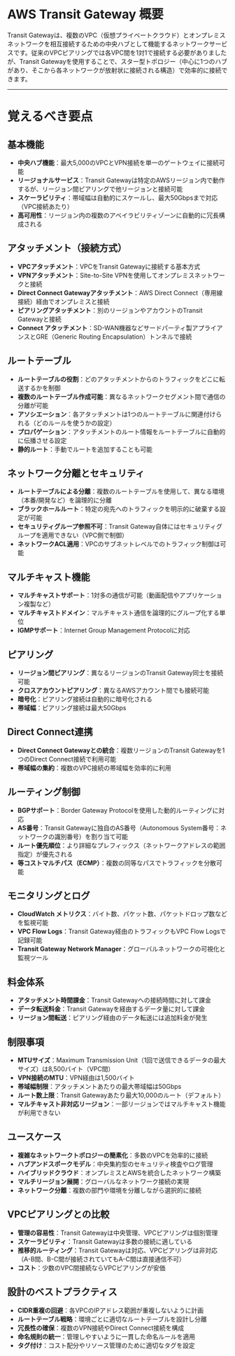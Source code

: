 # AWS Transit Gateway 概要

Transit Gatewayは、複数のVPC（仮想プライベートクラウド）とオンプレミスネットワークを相互接続するための中央ハブとして機能するネットワークサービスです。従来のVPCピアリングでは各VPC間を1対1で接続する必要がありましたが、Transit Gatewayを使用することで、スター型トポロジー（中心に1つのハブがあり、そこから各ネットワークが放射状に接続される構造）で効率的に接続できます。

---

# 覚えるべき要点

## 基本機能

- **中央ハブ機能**：最大5,000のVPCとVPN接続を単一のゲートウェイに接続可能
- **リージョナルサービス**：Transit Gatewayは特定のAWSリージョン内で動作するが、リージョン間ピアリングで他リージョンと接続可能
- **スケーラビリティ**：帯域幅は自動的にスケールし、最大50Gbpsまで対応（VPC接続あたり）
- **高可用性**：リージョン内の複数のアベイラビリティゾーンに自動的に冗長構成される

## アタッチメント（接続方式）

- **VPCアタッチメント**：VPCをTransit Gatewayに接続する基本方式
- **VPNアタッチメント**：Site-to-Site VPNを使用してオンプレミスネットワークと接続
- **Direct Connect Gatewayアタッチメント**：AWS Direct Connect（専用線接続）経由でオンプレミスと接続
- **ピアリングアタッチメント**：別のリージョンやアカウントのTransit Gatewayと接続
- **Connect アタッチメント**：SD-WAN機器などサードパーティ製アプライアンスとGRE（Generic Routing Encapsulation）トンネルで接続

## ルートテーブル

- **ルートテーブルの役割**：どのアタッチメントからのトラフィックをどこに転送するかを制御
- **複数のルートテーブル作成可能**：異なるネットワークセグメント間で通信の分離が可能
- **アソシエーション**：各アタッチメントは1つのルートテーブルに関連付けられる（どのルールを使うかの設定）
- **プロパゲーション**：アタッチメントのルート情報をルートテーブルに自動的に伝播させる設定
- **静的ルート**：手動でルートを追加することも可能

## ネットワーク分離とセキュリティ

- **ルートテーブルによる分離**：複数のルートテーブルを使用して、異なる環境（本番/開発など）を論理的に分離
- **ブラックホールルート**：特定の宛先へのトラフィックを明示的に破棄する設定が可能
- **セキュリティグループ参照不可**：Transit Gateway自体にはセキュリティグループを適用できない（VPC側で制御）
- **ネットワークACL適用**：VPCのサブネットレベルでのトラフィック制御は可能

## マルチキャスト機能

- **マルチキャストサポート**：1対多の通信が可能（動画配信やアプリケーション複製など）
- **マルチキャストドメイン**：マルチキャスト通信を論理的にグループ化する単位
- **IGMPサポート**：Internet Group Management Protocolに対応

## ピアリング

- **リージョン間ピアリング**：異なるリージョンのTransit Gateway同士を接続可能
- **クロスアカウントピアリング**：異なるAWSアカウント間でも接続可能
- **暗号化**：ピアリング接続は自動的に暗号化される
- **帯域幅**：ピアリング接続は最大50Gbps

## Direct Connect連携

- **Direct Connect Gatewayとの統合**：複数リージョンのTransit Gatewayを1つのDirect Connect接続で利用可能
- **帯域幅の集約**：複数のVPC接続の帯域幅を効率的に利用

## ルーティング制御

- **BGPサポート**：Border Gateway Protocolを使用した動的ルーティングに対応
- **AS番号**：Transit Gatewayに独自のAS番号（Autonomous System番号：ネットワークの識別番号）を割り当て可能
- **ルート優先順位**：より詳細なプレフィックス（ネットワークアドレスの範囲指定）が優先される
- **等コストマルチパス（ECMP）**：複数の同等なパスでトラフィックを分散可能

## モニタリングとログ

- **CloudWatch メトリクス**：バイト数、パケット数、パケットドロップ数などを監視可能
- **VPC Flow Logs**：Transit Gateway経由のトラフィックもVPC Flow Logsで記録可能
- **Transit Gateway Network Manager**：グローバルネットワークの可視化と監視ツール

## 料金体系

- **アタッチメント時間課金**：Transit Gatewayへの接続時間に対して課金
- **データ転送料金**：Transit Gatewayを経由するデータ量に対して課金
- **リージョン間転送**：ピアリング経由のデータ転送には追加料金が発生

## 制限事項

- **MTUサイズ**：Maximum Transmission Unit（1回で送信できるデータの最大サイズ）は8,500バイト（VPC間）
- **VPN接続のMTU**：VPN経由は1,500バイト
- **帯域幅制限**：アタッチメントあたりの最大帯域幅は50Gbps
- **ルート数上限**：Transit Gatewayあたり最大10,000のルート（デフォルト）
- **マルチキャスト非対応リージョン**：一部リージョンではマルチキャスト機能が利用できない

## ユースケース

- **複雑なネットワークトポロジーの簡素化**：多数のVPCを効率的に接続
- **ハブアンドスポークモデル**：中央集約型のセキュリティ検査やログ管理
- **ハイブリッドクラウド**：オンプレミスとAWSを統合したネットワーク構築
- **マルチリージョン展開**：グローバルなネットワーク接続の実現
- **ネットワーク分離**：複数の部門や環境を分離しながら選択的に接続

## VPCピアリングとの比較

- **管理の容易性**：Transit Gatewayは中央管理、VPCピアリングは個別管理
- **スケーラビリティ**：Transit Gatewayは多数の接続に適している
- **推移的ルーティング**：Transit Gatewayは対応、VPCピアリングは非対応（A-B間、B-C間が接続されていてもA-C間は直接通信不可）
- **コスト**：少数のVPC間接続ならVPCピアリングが安価

## 設計のベストプラクティス

- **CIDR重複の回避**：各VPCのIPアドレス範囲が重複しないように計画
- **ルートテーブル戦略**：環境ごとに適切なルートテーブルを設計し分離
- **冗長性の確保**：複数のVPN接続やDirect Connect接続を構成
- **命名規則の統一**：管理しやすいように一貫した命名ルールを適用
- **タグ付け**：コスト配分やリソース管理のために適切なタグを設定
